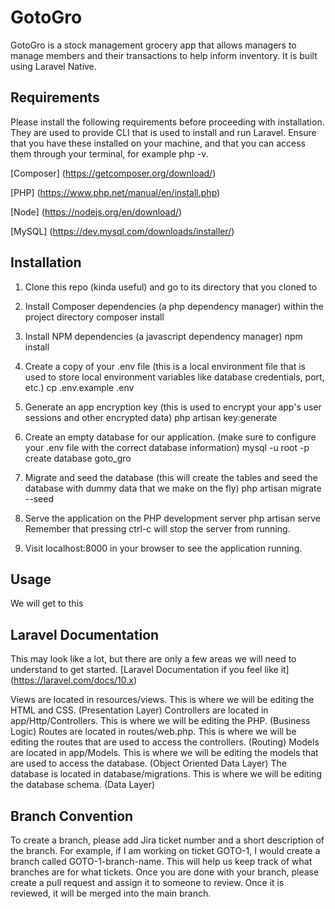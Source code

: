 # GotoGro

GotoGro is a stock management grocery app that allows managers to manage members and their transactions to help inform inventory. It is built using Laravel Native.

## Requirements

Please install the following requirements before proceeding with installation. They are used to provide CLI that is used to install and run Laravel.
Ensure that you have these installed on your machine, and that you can access them through your terminal, for example php -v.

[Composer] (<https://getcomposer.org/download/>)

[PHP] (<https://www.php.net/manual/en/install.php>)

[Node] (<https://nodejs.org/en/download/>)

[MySQL] (<https://dev.mysql.com/downloads/installer/>)

## Installation

1. Clone this repo (kinda useful) and go to its directory that you cloned to
2. Install Composer dependencies (a php dependency manager) within the project directory
composer install

3. Install NPM dependencies (a javascript dependency manager)
npm install

4. Create a copy of your .env file (this is a local environment file that is used to store local environment variables like database credentials, port, etc.)
cp .env.example .env

5. Generate an app encryption key (this is used to encrypt your app's user sessions and other encrypted data)
php artisan key:generate

6. Create an empty database for our application. (make sure to configure your .env file with the correct database information)
mysql -u root -p
create database goto_gro

7. Migrate and seed the database (this will create the tables and seed the database with dummy data that we make on the fly)
php artisan migrate --seed

8. Serve the application on the PHP development server
php artisan serve
Remember that pressing ctrl-c will stop the server from running.

9. Visit localhost:8000 in your browser to see the application running.

## Usage

We will get to this

## Laravel Documentation

This may look like a lot, but there are only a few areas we will need to understand to get started.
[Laravel Documentation if you feel like it] (<https://laravel.com/docs/10.x>)

Views are located in resources/views. This is where we will be editing the HTML and CSS. (Presentation Layer)
Controllers are located in app/Http/Controllers. This is where we will be editing the PHP. (Business Logic)
Routes are located in routes/web.php. This is where we will be editing the routes that are used to access the controllers. (Routing)
Models are located in app/Models. This is where we will be editing the models that are used to access the database. (Object Oriented Data Layer)
The database is located in database/migrations. This is where we will be editing the database schema. (Data Layer)

## Branch Convention

To create a branch, please add Jira ticket number and a short description of the branch. For example, if I am working on ticket GOTO-1, I would create a branch called GOTO-1-branch-name. This will help us keep track of what branches are for what tickets.
Once you are done with your branch, please create a pull request and assign it to someone to review. Once it is reviewed, it will be merged into the main branch.
